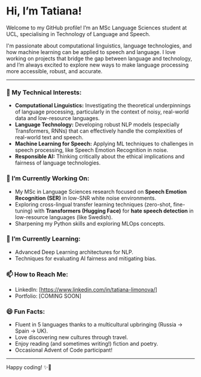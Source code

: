 # Hi, I’m Tatiana! 

Welcome to my GitHub profile! I’m an MSc Language Sciences student at UCL, specialising in Technology of Language and Speech.

I'm passionate about computational linguistics, language technologies, and how machine learning can be applied to speech and language. I love working on projects that bridge the gap between language and technology, and I’m always excited to explore new ways to make language processing more accessible, robust, and accurate.

---

### 🔬 My Technical Interests:

*   **Computational Linguistics:** Investigating the theoretical underpinnings of language processing, particularly in the context of noisy, real-world data and low-resource languages.
*   **Language Technology:** Developing robust NLP models (especially Transformers, RNNs) that can effectively handle the complexities of real-world text and speech.
*   **Machine Learning for Speech:** Applying ML techniques to challenges in speech processing, like Speech Emotion Recognition in noise.
*   **Responsible AI:** Thinking critically about the ethical implications and fairness of language technologies. 

### 🔭 I’m Currently Working On:

*   My MSc in Language Sciences research focused on **Speech Emotion Recognition (SER)** in low-SNR white noise environments.
*   Exploring cross-lingual transfer learning techniques (zero-shot, fine-tuning) with **Transformers (Hugging Face)** for **hate speech detection** in low-resource languages (like Swedish).
*   Sharpening my Python skills and exploring MLOps concepts.

### 🌱 I’m Currently Learning:

*   Advanced Deep Learning architectures for NLP.
*   Techniques for evaluating AI fairness and mitigating bias.

### 📫 How to Reach Me:

*   LinkedIn: [https://www.linkedin.com/in/tatiana-limonova/]
*   Portfolio: [COMING SOON]

### 😄 Fun Facts:

*   Fluent in 5 languages thanks to a multicultural upbringing (Russia -> Spain -> UK).
*   Love discovering new cultures through travel.
*   Enjoy reading (and sometimes writing!) fiction and poetry.
*   Occasional Advent of Code participant!

---

Happy coding! ✨🐇
<!---
kanincityy/kanincityy is a ✨ special ✨ repository because its `README.md` (this file) appears on your GitHub profile.
You can click the Preview link to take a look at your changes.
--->

